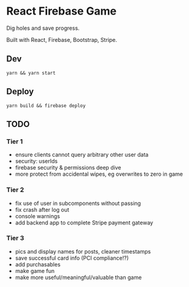 # React Firebase Game

Dig holes and save progress.

Built with React, Firebase, Bootstrap, Stripe.

## Dev

```
yarn && yarn start
```

## Deploy

```
yarn build && firebase deploy
```

## TODO

### Tier 1

- ensure clients cannot query arbitrary other user data
- security: userIds
- firebase security & permissions deep dive
- more protect from accidental wipes, eg overwrites to zero in game

### Tier 2

- fix use of user in subcomponents without passing
- fix crash after log out
- console warnings
- add backend app to complete Stripe payment gateway

### Tier 3

- pics and display names for posts, cleaner timestamps
- save successful card info (PCI compliance!?)
- add purchasables
- make game fun
- make more useful/meaningful/valuable than game
